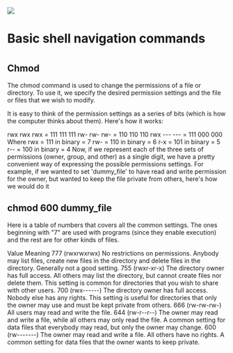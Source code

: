 <img src="https://cdn.hashnode.com/res/hashnode/image/upload/v1684576143392/6acee3af-a0d2-4ce3-b1c4-3f363e2b67c4.jpeg">
<h1>Basic shell navigation commands<h1>
 
<h2>Chmod</h2>
The chmod command is used to change the permissions of a file or directory. To use it, we specify the desired permission settings and the file or files that we wish to modify.

It is easy to think of the permission settings as a series of bits (which is how the computer thinks about them). Here's how it works:

rwx rwx rwx = 111 111 111
rw- rw- rw- = 110 110 110
rwx --- --- = 111 000 000
Where
rwx = 111 in binary = 7
rw- = 110 in binary = 6
r-x = 101 in binary = 5
r-- = 100 in binary = 4
Now, if we represent each of the three sets of permissions (owner, group, and other) as a single digit, we have a pretty convenient way of expressing the possible permissions settings. For example, if we wanted to set 'dummy_file' to have read and write permission for the owner, but wanted to keep the file private from others, here's how we would do it

## chmod 600 dummy_file
Here is a table of numbers that covers all the common settings. The ones beginning with "7" are used with programs (since they enable execution) and the rest are for other kinds of files.

Value	Meaning
777	(rwxrwxrwx) No restrictions on permissions. Anybody may list files, create new files in the directory and delete files in the directory. Generally not a good setting.
755	(rwxr-xr-x) The directory owner has full access. All others may list the directory, but cannot create files nor delete them. This setting is common for directories that you wish to share with other users.
700	(rwx------) The directory owner has full access. Nobody else has any rights. This setting is useful for directories that only the owner may use and must be kept private from others.
666	(rw-rw-rw-) All users may read and write the file.
644	(rw-r--r--) The owner may read and write a file, while all others may only read the file. A common setting for data files that everybody may read, but only the owner may change.
600	(rw-------) The owner may read and write a file. All others have no rights. A common setting for data files that the owner wants to keep private.
 
